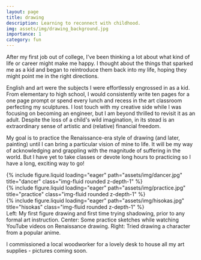 ```yaml
---
layout: page
title: drawing
description: Learning to reconnect with childhood.
img: assets/img/drawing_background.jpg
importance: 1
category: fun
---
```


After my first job out of college, I've been thinking a lot about what kind of life or career might make me happy. I thought about the things that sparked me as a kid and began to reintroduce them back into my life, hoping they might point me in the right directions.

English and art were the subjects I were effortlessly engrossed in as a kid. From elementary to high school, I would  consistently write ten pages for a one page prompt or spend every lunch and recess in the art classroom perfecting my sculptures. I lost touch with my creative side while I was focusing on becoming an engineer, but I am beyond thrilled to revisit it as an adult. Despite the loss of a child's wild imagination, in its stead is an extraordinary sense of artistic and (relative) financial freedom.

My goal is to practice the Renaissance-era style of drawing (and later, painting) until I can bring a particular vision of mine to life. It will be my way of acknowledging and grappling with the magnitude of suffering in the world. But I have yet to take classes or devote long hours to practicing so I have a long, exciting way to go!

<div class="row">
    <div class="col-sm mt-3 mt-md-0">
        {% include figure.liquid loading="eager" path="assets/img/dancer.jpg" title="dancer" class="img-fluid rounded z-depth-1" %}
    </div>
    <div class="col-sm mt-3 mt-md-0">
        {% include figure.liquid loading="eager" path="assets/img/practice.jpg" title="practice" class="img-fluid rounded z-depth-1" %}
    </div>
    <div class="col-sm mt-3 mt-md-0">
        {% include figure.liquid loading="eager" path="assets/img/hisokas.jpg" title="hisokas" class="img-fluid rounded z-depth-1" %}
    </div>
</div>
<div class="caption">
    Left: My first figure drawing and first time trying shadowing, prior to any formal art instruction. Center: Some practice sketches while watching YouTube videos on Renaissance drawing. Right: Tried drawing a character from a popular anime.
</div>

I commissioned a local woodworker for a lovely desk to house all my art supplies - pictures coming soon.


